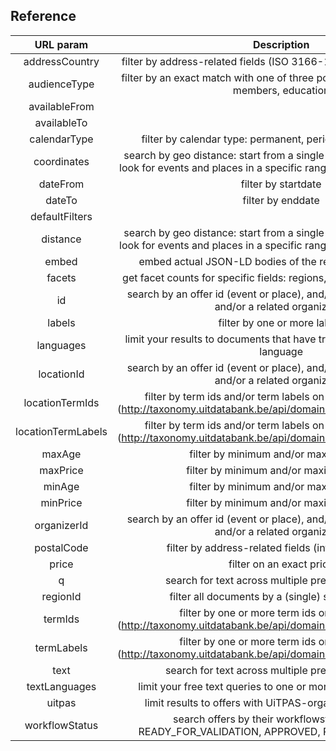 ## Reference 

| URL param | Description | Example |
| :-----: | :-----: | :-----: |
| addressCountry | filter by address-related fields (ISO 3166-1 alpha-2 country code) | addressCountry=BE |  
| audienceType | filter by an exact match with one of three possible values: everyone, members, education | audienceType=members |
| availableFrom |   | availableFrom=2017-04-01T00:00:00+01:00 |  
| availableTo |   | availableTo=2017-04-30T23:59:59+01:00 |  
| calendarType | filter by calendar type: permanent, periodic, multiple, single |   |  
| coordinates | search by geo distance: start from a single pair of coördinates, and look for events and places in a specific range from the given location | coordinates=50.8511740,4.3386740&distance=10km |  
| dateFrom | filter by startdate | dateFrom=2017-01-01T00:00:00+01:00 |  
| dateTo | filter by enddate | dateTo=2017-01-01T23:59:59+01:00 |  
| defaultFilters |   | defaultFilters=false |  
| distance | search by geo distance: start from a single pair of coördinates, and look for events and places in a specific range from the given location | coordinates=50.8511740,4.3386740&distance=10km |
| embed | embed actual JSON-LD bodies of the results (default=false) | embed=true |  
| facets | get facet counts for specific fields: regions, types, themes, facilities | facets[]=regions |
| id | search by an offer id (event or place), and/or a related location id, and/or a related organizer id | id=f29d2182-2db0-4f99-831a-8e6a64c1c9c1 |
| labels | filter by one or more labels | labels[]=paspartoe&labels[]=muntpunt |
| languages | limit your results to documents that have translations for a specific language | languages[]=fr |  
| locationId | search by an offer id (event or place), and/or a related location id, and/or a related organizer id | locationId=b8bff8fa-988a-44db-8dd8-70bef77f3933 |  
| locationTermIds | filter by term ids and/or term labels on embedded location (http://taxonomy.uitdatabank.be/api/domain/eventtype/classification) | locationTermIds[]=JCjA0i5COUmdjMwcyjNAFA |  
| locationTermLabels | filter by term ids and/or term labels on embedded location (http://taxonomy.uitdatabank.be/api/domain/eventtype/classification) | locationTermLabels[]=Jeugdhuis of jeugdcentrum |  
| maxAge | filter by minimum and/or maximum age | maxAge=21 |  
| maxPrice | filter by minimum and/or maximum price | maxPrice=25 |  
| minAge | filter by minimum and/or maximum age | minAge=12&maxAge=16 |  
| minPrice | filter by minimum and/or maximum price | minPrice=9.99&maxPrice=20 |  
| organizerId | search by an offer id (event or place), and/or a related location id, and/or a related organizer id | organizerId=7d1f485d-dab5-4ad2-8894-322060a2bc52 |  
| postalCode | filter by address-related fields (integer or string) | postalCode=3000 |  
| price | filter on an exact price | price=9.99 |  
| q | search for text across multiple pre-defined fields | q=(wandeling OR wandelen) AND femma |  
| regionId | filter all documents by a (single) specific region | regionId=gem-leuven |  
| termIds | filter by one or more term ids or term labels (http://taxonomy.uitdatabank.be/api/domain/eventtype/classification) | termIds[]=0.55.0.0.0 |  
| termLabels | filter by one or more term ids or term labels (http://taxonomy.uitdatabank.be/api/domain/eventtype/classification) | termLabels[]=Theatervoorstelling |  
| text | search for text across multiple pre-defined fields | text=(wandeling OR wandelen) AND femma |  
| textLanguages | limit your free text queries to one or more specific languages | textLanguages[]=nl |  
| uitpas | limit results to offers with UiTPAS-organizer (true/false/*) | uitpas=true |  
| workflowStatus | search offers by their workflowstatus: DRAFT, READY\_FOR\_VALIDATION, APPROVED, REJECTED, DELETED | workflowStatus:READY\_FOR\_VALIDATION |  